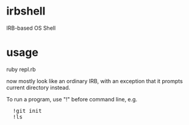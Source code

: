 irbshell
========

IRB-based OS Shell

usage
=====

ruby repl.rb

now mostly look like an ordinary IRB, with an exception that it prompts current directory instead.

To run a program, use "!" before command line, e.g.

<pre>
  !git init
  !ls
</pre>
